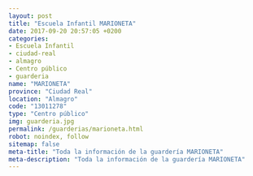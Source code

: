 ```yaml
---
layout: post
title: "Escuela Infantil MARIONETA"
date: 2017-09-20 20:57:05 +0200
categories:
- Escuela Infantil
- ciudad-real
- almagro
- Centro público
- guarderia
name: "MARIONETA"
province: "Ciudad Real"
location: "Almagro"
code: "13011278"
type: "Centro público"
img: guarderia.jpg
permalink: /guarderias/marioneta.html
robot: noindex, follow
sitemap: false
meta-title: "Toda la información de la guardería MARIONETA"
meta-description: "Toda la información de la guardería MARIONETA"
---
```

